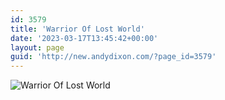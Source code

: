 ```yaml
---
id: 3579
title: 'Warrior Of Lost World'
date: '2023-03-17T13:45:42+00:00'
layout: page
guid: 'http://new.andydixon.com/?page_id=3579'
---
```


![Warrior Of Lost World](https://i0.wp.com/assets.g8x2.ldn.idrivee2-23.com/posters/Warrior%20Of%20Lost%20World%2001.jpg?w=1200&ssl=1 "Warrior Of Lost World")